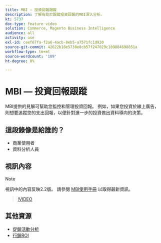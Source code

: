 ```yaml
---
title: MBI — 投資回報跟蹤
description: 了解有助於跟蹤投資回報的MBI深入分析。
kt: 5737
doc-type: feature video
solution: Commerce, Magento Business Intelligence
audience: all
activity: use
exl-id: ceef67fa-f2a6-4acb-8eb5-a7571fc1d920
source-git-commit: 42622b18e5738e8cb57f247029c189884698851a
workflow-type: tm+mt
source-wordcount: '109'
ht-degree: 0%

---
```


# MBI — 投資回報跟蹤

MBI提供的見解可幫助您監控和管理投資回報。 例如，如果您投資於線上廣告，則想要追蹤您的支出回報，以便針對進一步的投資做出資料導向的決策。

## 這段錄像是給誰的？

- 商業使用者
- 資料分析人員

## 視訊內容

>[!NOTE]
>
>視訊中的內容反映2.2版。 請參閱 [MBI使用手冊](https://docs.magento.com/mbi/) 以取得最新資訊。

>[!VIDEO](https://video.tv.adobe.com/v/35991?quality=12&learn=on)

## 其他資源

- [促銷活動分析](https://docs.magento.com/mbi/data-analyst/analysis/camp-analysis.html)
- [行銷ROI](https://docs.magento.com/mbi/data-analyst/analysis/marketing-roi.html)
